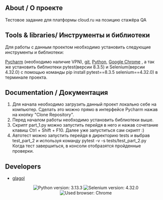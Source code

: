 ## About / О проекте

Тестовое задание для платформы cloud.ru на позицию стажёра QA

## Tools & libraries/ Инструменты и библиотеки

Для работы с данным проектом необходимо установить следующие инструменты и библиотеки:

[Pycharm](https://www.jetbrains.com/pycharm/download/) (необходимо наличие VPN), [git](https://git-scm.com/downloads), [Python](https://www.python.org/downloads/release/python-3133/), [Google Chrome](https://www.google.com/intl/ru_ru/chrome/) , а так же установить библиотеки pytest(версии 8.3.5) и Selenium(версии 4.32.0) с помощью команды pip install pytest==8.3.5 selenium==4.32.0) в терминале проекта.

## Documentation / Документация

1. Для начала необходимо загрузить данный проект локально себе на компьютер. Сделать это можно прямо в интерфейсе Pycharm нажав на кнопку "Clone Repository".
2. Перед началом работы необходимо установить библиотеки выше.
3. Скрипт part_1.py можно запустить перейдя в него и нажав сочетание клавиш Ctrl + Shift + F10. Далее уже запуститься сам скрипт :)
4. Автотест можно запустить перейдя в директорию tests и выбрав test_part_2 и используя команду pytest -v -s tests/test_part_2.py 
Когда тест завершиться, в консоли отобразятся пройденные проверки.

## Developers

- [glagol](https://github.com/glag0ll)

  <p align="center">
   <img src="https://img.shields.io/badge/Python version-3.12.9-green" alt="Python version: 3.13.3">
   <img src="https://img.shields.io/badge/Selenium version-4.30.0-brightgreen" alt="Selenium version: 4.32.0">
   <img src="https://img.shields.io/badge/Used browser-Chrome-blue" alt="Used browser: Chrome">
</p>
